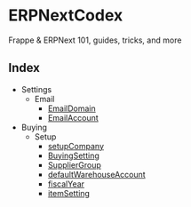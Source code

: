 # ERPNextCodex
Frappe &amp; ERPNext 101, guides, tricks, and more 



## Index
- Settings
  - Email
    - [EmailDomain](./settings/email/1.emailDomain.md)
    - [EmailAccount](./settings/email/2.emailAccount.md)
- Buying
  - Setup
    - [setupCompany](./buying/setup/company.md)
    - [BuyingSetting](./buying/setup/buyingSetting.md)
    - [SupplierGroup](./buying/setup/supplierGroup.md)
    - [defaultWarehouseAccount](./buying/setup/defaultWarehouseAccount.md)
    - [fiscalYear](./buying/setup/fiscalYear.md)
    - [itemSetting](./buying/setup/itemSetting.md)